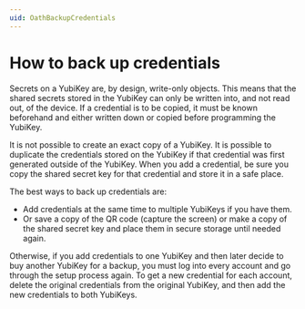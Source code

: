 ```yaml
---
uid: OathBackupCredentials
---
```


<!-- Copyright 2021 Yubico AB

Licensed under the Apache License, Version 2.0 (the "License");
you may not use this file except in compliance with the License.
You may obtain a copy of the License at

    http://www.apache.org/licenses/LICENSE-2.0

Unless required by applicable law or agreed to in writing, software
distributed under the License is distributed on an "AS IS" BASIS,
WITHOUT WARRANTIES OR CONDITIONS OF ANY KIND, either express or implied.
See the License for the specific language governing permissions and
limitations under the License. -->

# How to back up credentials

Secrets on a YubiKey are, by design, write-only objects. This means that the shared secrets stored in the YubiKey can
only be written into, and not read out, of the device. If a credential is to be copied, it must be known beforehand and
either written down or copied before programming the YubiKey.

It is not possible to create an exact copy of a YubiKey. It is possible to duplicate the credentials stored on the
YubiKey if that credential was first generated outside of the YubiKey. When you add a credential, be sure you copy the
shared secret key for that credential and store it in a safe place.

The best ways to back up credentials are:

- Add credentials at the same time to multiple YubiKeys if you have them.
- Or save a copy of the QR code (capture the screen) or make a copy of the shared secret key and place them in secure
  storage until needed again.

Otherwise, if you add credentials to one YubiKey and then later decide to buy another YubiKey for a backup, you must log
into every account and go through the setup process again. To get a new credential for each account, delete the original
credentials from the original YubiKey, and then add the new credentials to both YubiKeys.
